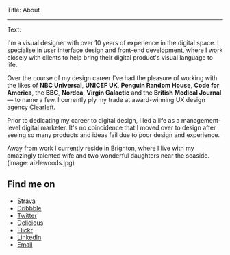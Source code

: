 Title: About

----

Text: 

I'm a visual designer with over 10 years of experience in the digital space. I specialise in user interface design and front-end development, where I work closely with clients to help bring their digital product's visual language to life.  

Over the course of my design career I've had the pleasure of working with the likes of <strong>NBC Universal</strong>, <strong>UNICEF UK</strong>, <strong>Penguin Random House</strong>, <strong>Code for America</strong>, the <strong>BBC</strong>, <strong>Nordea</strong>, <strong>Virgin Galactic</strong> and the <strong>British Medical Journal</strong> &mdash; to name a few.  I currently ply my trade at award-winning UX design agency <a href="http://clearleft.com">Clearleft</a>.
<!-- (image: clients.png) -->

Prior to dedicating my career to digital design, I led a life as a management-level digital marketer.  It's no coincidence that I moved over to design after seeing so many products and ideas fail due to poor design and experience.

Away from work I currently reside in Brighton, where I live with my amazingly talented wife and two wonderful daughters near the seaside.
(image: aizlewoods.jpg)

## Find me on

<div class="social-linkage">
	<ul>
		<li><a class="strava" href="#">Strava</a></li>	
		<li><a class="dribbble" href="#">Dribbble</a></li>
		<li><a class="twitter" href="#">Twitter</a></li>		
		<li><a class="delicious" href="#">Delicious</a></li>
		<li><a class="flickr" href="#">Flickr</a></li>		
		<li><a class="linkedin" href="#">LinkedIn</a></li>
		<li><a class="email" href="#">Email</a></li>			
	</ul>
</div>